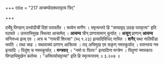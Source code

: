 +++
title = "217 आचम्योदक्परावृत्य त्रिर्"

+++


[^३८४]:
     M G: mantravit

दर्भेषु पिण्डान् दत्त्वोदीचीं दिशं परावर्तेत । सव्येन मार्गेण । स्मृत्यन्तरे हि "सव्यावृद् उदक् परावृत्त्य" इति पठ्यते । उत्तराभिमुखः स्थित्वा आचामेत् । **आचम्य** त्रीन् प्राणायामान् कुर्यात् । **असून्** प्राणान् **आयम्य** संनिरुध्य इत्य् एव । अत्र च "गायत्रीं शिरसा" (य्ध् १.२३) इत्यादिविधिर् नास्ति । **शनैर्** यथा नातिपीडा भवति । तथा चाह । यथावाक्यं प्राणान् आसित्वा । तद् अभिमुख एव सकृण् नमस्कुर्यात् । वसन्ताय नम इत्यादि । पितॄंश् च नमस्कुर्यात् । **मन्त्रवत्** । "नमो वः पितरः" इत्यादिना मन्त्रेण । पितॄणां नमस्कारः पिण्डाभिमुखेन कर्तव्यः । "अभिपर्यायवृत्त्या" इति हि स्मृत्यन्तरम् ॥ ३.२०७ ॥